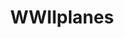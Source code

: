 ---
title: WWIIplanes
crosslinks:
- CapturedWeapons
- modelmakers
- Bandnames
- OldSchoolCool
- WarplanePorn
- AskHistorians
- DerScheisser
- videos
- Warthunder
- Serendipity
- flying
- history
- aviation
- reenactors
- WarshipPorn
- planesgonewild
- SovietHistory
---